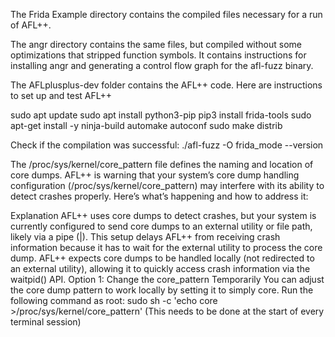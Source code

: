 The Frida Example directory contains the compiled files necessary for a run of AFL++. <br>

The angr directory contains the same files, but compiled without some optimizations that stripped function symbols. It contains instructions for installing angr and generating a control flow graph for the afl-fuzz binary.

The AFLplusplus-dev folder contains the AFL++ code. 
Here are instructions to set up and test AFL++

sudo apt update
sudo apt install python3-pip
pip3 install frida-tools
sudo apt-get install -y ninja-build automake autoconf
sudo make distrib

Check if the compilation was successful:
./afl-fuzz -O frida_mode --version

The /proc/sys/kernel/core_pattern file defines the naming and location of core dumps.
AFL++ is warning that your system’s core dump handling configuration (/proc/sys/kernel/core_pattern) may interfere with its ability to detect crashes properly. Here’s what’s happening and how to address it:

Explanation
AFL++ uses core dumps to detect crashes, but your system is currently configured to send core dumps to an external utility or file path, likely via a pipe (|). This setup delays AFL++ from receiving crash information because it has to wait for the external utility to process the core dump.
AFL++ expects core dumps to be handled locally (not redirected to an external utility), allowing it to quickly access crash information via the waitpid() API.
Option 1: Change the core_pattern Temporarily
You can adjust the core dump pattern to work locally by setting it to simply core. Run the following command as root:
sudo sh -c 'echo core >/proc/sys/kernel/core_pattern'
(This needs to be done at the start of every terminal session)
